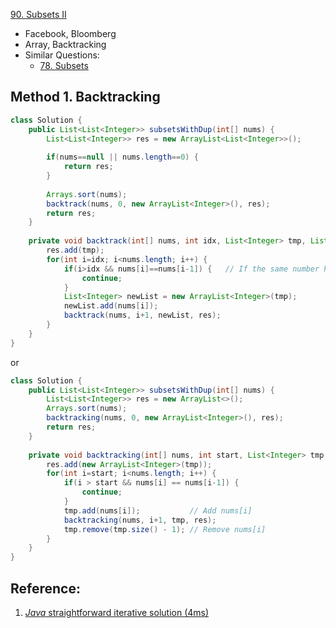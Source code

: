 [90. Subsets II](https://leetcode.com/problems/subsets-ii/)

* Facebook, Bloomberg
* Array, Backtracking
* Similar Questions:
    * [78. Subsets](https://leetcode.com/problems/subsets/)


## Method 1. Backtracking
```java 
class Solution {
    public List<List<Integer>> subsetsWithDup(int[] nums) {
        List<List<Integer>> res = new ArrayList<List<Integer>>();
        
        if(nums==null || nums.length==0) {
            return res;
        }
        
        Arrays.sort(nums);
        backtrack(nums, 0, new ArrayList<Integer>(), res);
        return res;
    }
    
    private void backtrack(int[] nums, int idx, List<Integer> tmp, List<List<Integer>> res) {
        res.add(tmp);
        for(int i=idx; i<nums.length; i++) {
            if(i>idx && nums[i]==nums[i-1]) {   // If the same number has already been swapped, then skip
                continue;
            }
            List<Integer> newList = new ArrayList<Integer>(tmp);
            newList.add(nums[i]);
            backtrack(nums, i+1, newList, res);
        }
    }
}
```

or 

```java
class Solution {
    public List<List<Integer>> subsetsWithDup(int[] nums) {
        List<List<Integer>> res = new ArrayList<>();
        Arrays.sort(nums);
        backtracking(nums, 0, new ArrayList<Integer>(), res);
        return res;
    }
    
    private void backtracking(int[] nums, int start, List<Integer> tmp, List<List<Integer>> res) {
        res.add(new ArrayList<Integer>(tmp));
        for(int i=start; i<nums.length; i++) {
            if(i > start && nums[i] == nums[i-1]) {
                continue;
            }
            tmp.add(nums[i]);           // Add nums[i]
            backtracking(nums, i+1, tmp, res);
            tmp.remove(tmp.size() - 1); // Remove nums[i]
        }
    }
}
```

## Reference:
1. [*Java* straightforward iterative solution (4ms)](https://leetcode.com/problems/subsets-ii/discuss/30279/*Java*-straightforward-iterative-solution-(4ms))
